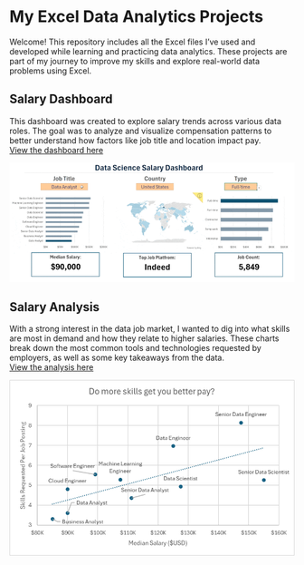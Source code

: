 # My Excel Data Analytics Projects

Welcome! This repository includes all the Excel files I’ve used and developed while learning and practicing data analytics. These projects are part of my journey to improve my skills and explore real-world data problems using Excel.

## Salary Dashboard
This dashboard was created to explore salary trends across various data roles. The goal was to analyze and visualize compensation patterns to better understand how factors like job title and location impact pay.  
[View the dashboard here](Project_1-Dashboard)  

![Salary Dashboard GIF](https://raw.githubusercontent.com/JohannesAydin96/Excel_Project-Data_Analytics/main/0_Resources/Images/1_Salary_Dashboard_Final_Dashboard.gif)


## Salary Analysis
With a strong interest in the data job market, I wanted to dig into what skills are most in demand and how they relate to higher salaries. These charts break down the most common tools and technologies requested by employers, as well as some key takeaways from the data.   
[View the analysis here](Project_2-Analysis) 

![Salary Dashboard GIF](https://raw.githubusercontent.com/JohannesAydin96/Excel_Project-Data_Analytics/main/0_Resources/Images/2_Project_Analysis_Chart1.png)


